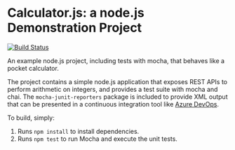 Calculator.js: a node.js Demonstration Project
==============================================
[![Build Status](https://dev.azure.com/az400labsjp/400.1/_apis/build/status/JeanPierreDeTiege.calculator?branchName=master)](https://dev.azure.com/az400labsjp/400.1/_build/latest?definitionId=1&branchName=master)

An example node.js project, including tests with mocha, that behaves like
a pocket calculator.

The project contains a simple node.js application that exposes REST APIs
to perform arithmetic on integers, and provides a test suite with mocha
and chai.  The `mocha-junit-reporters` package is included to provide XML
output that can be presented in a continuous integration tool like
[Azure DevOps](https://azure.com/devops).

To build, simply:

1. Runs `npm install` to install dependencies.
2. Runs `npm test` to run Mocha and execute the unit tests.

